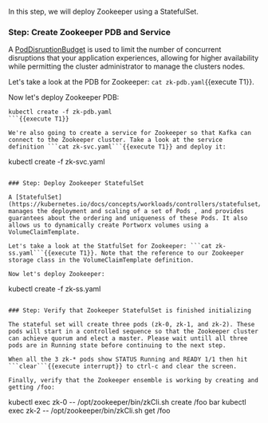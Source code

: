 In this step, we will deploy Zookeeper using a StatefulSet.

### Step: Create Zookeeper PDB and Service

A [PodDisruptionBudget](https://kubernetes.io/docs/tasks/run-application/configure-pdb/) is used to limit the number of concurrent disruptions that your application experiences, allowing for higher availability while permitting the cluster administrator to manage the clusters nodes.

Let's take a look at the PDB for Zookeeper: ```cat zk-pdb.yaml```{{execute T1}}.

Now let's deploy Zookeeper PDB:

```
kubectl create -f zk-pdb.yaml
```{{execute T1}}

We're also going to create a service for Zookeeper so that Kafka can connect to the Zookeeper cluster. Take a look at the service definition ```cat zk-svc.yaml```{{execute T1}} and deploy it:
```
kubectl create -f zk-svc.yaml
```{{execute T1}}

### Step: Deploy Zookeeper StatefulSet

A [StatefulSet](https://kubernetes.io/docs/concepts/workloads/controllers/statefulset/) manages the deployment and scaling of a set of Pods , and provides guarantees about the ordering and uniqueness of these Pods. It also allows us to dynamically create Portworx volumes using a VolumeClaimTemplate.

Let's take a look at the StatfulSet for Zookeeper: ```cat zk-ss.yaml```{{execute T1}}. Note that the reference to our Zookeeper storage class in the VolumeClaimTemplate definition.

Now let's deploy Zookeeper:

```
kubectl create -f zk-ss.yaml
```{{execute T1}}

### Step: Verify that Zookeeper StatefulSet is finished initializing 

The stateful set will create three pods (zk-0, zk-1, and zk-2). These pods will start in a controlled sequence so that the Zookeeper cluster can achieve quorum and elect a master. Please wait untill all three pods are in Running state before continuing to the next step.

When all the 3 zk-* pods show STATUS Running and READY 1/1 then hit ```clear```{{execute interrupt}} to ctrl-c and clear the screen.

Finally, verify that the Zookeeper ensemble is working by creating and getting /foo:
```
kubectl exec zk-0 -- /opt/zookeeper/bin/zkCli.sh create /foo bar
kubectl exec zk-2 -- /opt/zookeeper/bin/zkCli.sh get /foo
```{{execute T1}}
